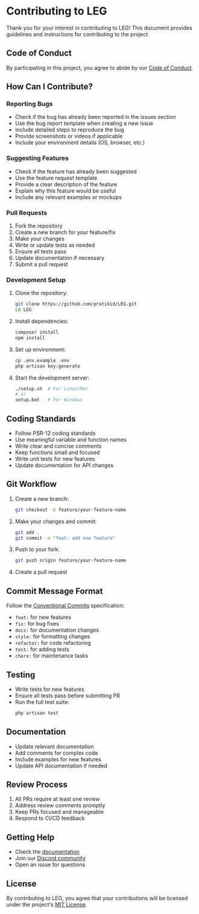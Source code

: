 # Contributing to LEG

Thank you for your interest in contributing to LEG! This document provides guidelines and instructions for contributing to the project.

## Code of Conduct

By participating in this project, you agree to abide by our [Code of Conduct](CODE_OF_CONDUCT.md).

## How Can I Contribute?

### Reporting Bugs

- Check if the bug has already been reported in the issues section
- Use the bug report template when creating a new issue
- Include detailed steps to reproduce the bug
- Provide screenshots or videos if applicable
- Include your environment details (OS, browser, etc.)

### Suggesting Features

- Check if the feature has already been suggested
- Use the feature request template
- Provide a clear description of the feature
- Explain why this feature would be useful
- Include any relevant examples or mockups

### Pull Requests

1. Fork the repository
2. Create a new branch for your feature/fix
3. Make your changes
4. Write or update tests as needed
5. Ensure all tests pass
6. Update documentation if necessary
7. Submit a pull request

### Development Setup

1. Clone the repository:
   ```bash
   git clone https://github.com/pratikid/LEG.git
   cd LEG
   ```

2. Install dependencies:
   ```bash
   composer install
   npm install
   ```

3. Set up environment:
   ```bash
   cp .env.example .env
   php artisan key:generate
   ```

4. Start the development server:
   ```bash
   ./setup.sh  # For Linux/Mac
   # or
   setup.bat   # For Windows
   ```

## Coding Standards

- Follow PSR-12 coding standards
- Use meaningful variable and function names
- Write clear and concise comments
- Keep functions small and focused
- Write unit tests for new features
- Update documentation for API changes

## Git Workflow

1. Create a new branch:
   ```bash
   git checkout -b feature/your-feature-name
   ```

2. Make your changes and commit:
   ```bash
   git add .
   git commit -m "feat: add new feature"
   ```

3. Push to your fork:
   ```bash
   git push origin feature/your-feature-name
   ```

4. Create a pull request

## Commit Message Format

Follow the [Conventional Commits](https://www.conventionalcommits.org/) specification:

- `feat:` for new features
- `fix:` for bug fixes
- `docs:` for documentation changes
- `style:` for formatting changes
- `refactor:` for code refactoring
- `test:` for adding tests
- `chore:` for maintenance tasks

## Testing

- Write tests for new features
- Ensure all tests pass before submitting PR
- Run the full test suite:
  ```bash
  php artisan test
  ```

## Documentation

- Update relevant documentation
- Add comments for complex code
- Include examples for new features
- Update API documentation if needed

## Review Process

1. All PRs require at least one review
2. Address review comments promptly
3. Keep PRs focused and manageable
4. Respond to CI/CD feedback

## Getting Help

- Check the [documentation](docs/README.md)
- Join our [Discord community](https://discord.gg/leg)
- Open an issue for questions

## License

By contributing to LEG, you agree that your contributions will be licensed under the project's [MIT License](LICENSE.md). 
